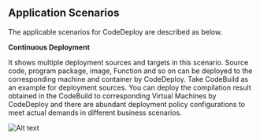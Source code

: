 ## Application Scenarios

The applicable scenarios for CodeDeploy are described as below.

**Continuous Deployment**

It shows multiple deployment sources and targets in this scenario. Source code, program package, image, Function and so on can be deployed to the corresponding machine and container by CodeDeploy. Take CodeBuild as an example for deployment sources. You can deploy the compilation result obtained in the CodeBuild to corresponding Virtual Machines by CodeDeploy and there are abundant deployment policy configurations to meet actual demands in different business scenarios.


![Alt text](https://github.com/jdcloudcom/cn/blob/codedeploy/image/CodeDeploy/application1.png)
